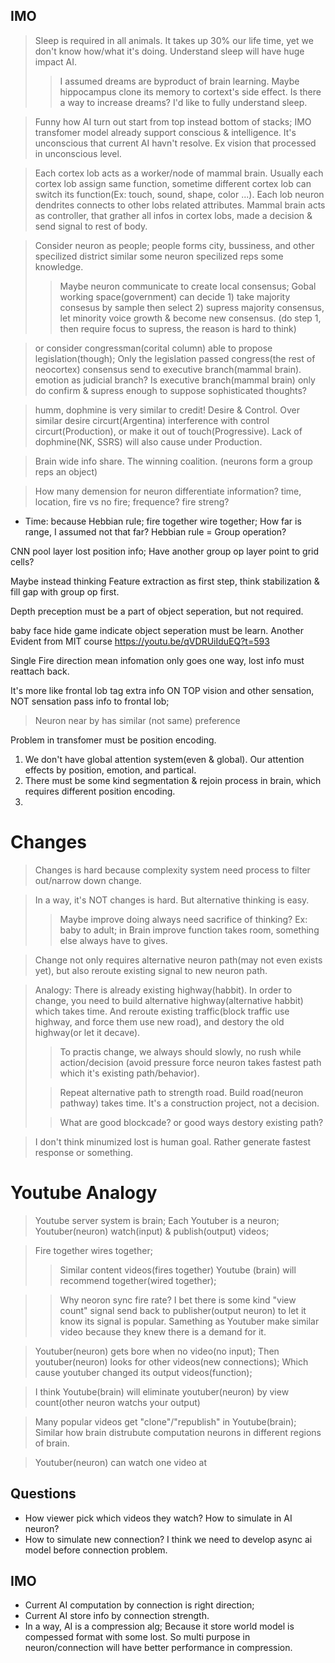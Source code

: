 

## IMO

> Sleep is required in all animals. It takes up 30% our life time, yet we don't know how/what it's doing. Understand sleep will have huge impact AI.
> > I assumed dreams are byproduct of brain learning. Maybe hippocampus clone its memory to cortext's side effect. Is there a way to increase dreams? I'd like to fully understand sleep.

> Funny how AI turn out start from top instead bottom of stacks; IMO transfomer model already support conscious & intelligence. It's unconscious that current AI havn't resolve. Ex vision that processed in unconscious level. 

> Each cortex lob acts as a worker/node of mammal brain. Usually each cortex lob assign same function, sometime different cortex lob can switch its function(Ex: touch, sound, shape, color ...). Each lob neuron dendrites connects to other lobs related attributes. Mammal brain acts as controller, that grather all infos in cortex lobs, made a decision & send signal to rest of body.

> Consider neuron as people; people forms city, bussiness, and other specilized district similar some neuron specilized reps some knowledge.
> > Maybe neuron communicate to create local consensus; Gobal working space(government) can decide 1) take majority consesus by sample then select 2) supress majority consensus, let minority voice growth & become new consensus. (do step 1, then require focus to supress, the reason is hard to think)

> or consider congressman(corital column) able to propose legislation(though); Only the legislation passed congress(the rest of neocortex) consensus send to executive branch(mammal brain). emotion as judicial branch?
> Is executive branch(mammal brain) only do confirm & supress enough to suppose sophisticated thoughts?

> humm, dophmine is very similar to credit! Desire & Control. Over similar desire circurt(Argentina) interference with control circurt(Production), or make it out of touch(Progressive). Lack of dophmine(NK, SSRS) will also cause under Production.

> Brain wide info share. The winning coalition. (neurons form a group reps an object)

> How many demension for neuron differentiate information? time, location, fire vs no fire; frequence? fire streng?

- Time: because Hebbian rule; fire together wire together; How far is range, I assumed not that far? Hebbian rule = Group operation?

CNN pool layer lost position info; Have another group op layer point to grid cells?

Maybe instead thinking Feature extraction as first step, think stabilization & fill gap with group op first.

Depth preception must be a part of object seperation, but not required.


baby face hide game indicate object seperation must be learn.
Another Evident from MIT course
https://youtu.be/qVDRUiIduEQ?t=593

Single Fire direction mean infomation only goes one way, lost info must reattach back.

It's more like frontal lob tag extra info ON TOP vision and other sensation, NOT sensation pass info to frontal lob;

> Neuron near by has similar (not same) preference

Problem in transfomer must be position encoding.
1. We don't have global attention system(even & global). Our attention effects by position, emotion, and partical.
2. There must be some kind segmentation & rejoin process in brain, which requires different position encoding.
3.

# Changes
> Changes is hard because complexity system need process to filter out/narrow down change.

> In a way, it's NOT changes is hard. But alternative thinking is easy.
>> Maybe improve doing always need sacrifice of thinking? Ex: baby to adult; in Brain improve function takes room, something else always have to gives.

> Change not only requires alternative neuron path(may not even exists yet), but also reroute existing signal to new neuron path.

> Analogy: There is already existing highway(habbit). In order to change, you need to build alternative highway(alternative habbit) which takes time. And reroute existing traffic(block traffic use highway, and force them use new road), and destory the old highway(or let it decave).
>
>> To practis change, we always should slowly, no rush while action/decision (avoid pressure force neuron takes fastest path which it's existing path/behavior).
>
>> Repeat alternative path to strength road. Build road(neuron pathway) takes time. It's a construction project, not a decision.
>
>> What are good blockcade? or good ways destory existing path?

> I don't think minumized lost is human goal. Rather generate fastest response or something.


# Youtube Analogy
> Youtube server system is brain; Each Youtuber is a neuron; Youtuber(neuron) watch(input) & publish(output) videos;

> Fire together wires together;
> > Similar content videos(fires together) Youtube (brain) will recommend together(wired together);

> > Why neoron sync fire rate? I bet there is some kind "view count" signal send back to publisher(output neuron) to let it know its signal is popular. Samething as Youtuber make similar video because they knew there is a demand for it.

> Youtuber(neuron) gets bore when no video(no input); Then youtuber(neuron) looks for other videos(new connections); Which cause youtuber changed its output videos(function);

> I think Youtube(brain) will eliminate youtuber(neuron) by view count(other neuron watchs your output)

> Many popular videos get "clone"/"republish" in Youtube(brain); Similar how brain distrubute computation neurons in different regions of brain.

> Youtuber(neuron) can watch one video at 

## Questions
- How viewer pick which videos they watch? How to simulate in AI neuron?
- How to simulate new connection? I think we need to develop async ai model before connection problem.

## IMO
- Current AI computation by connection is right direction;
- Current AI store info by connection strength.
- In a way, AI is a compression alg; Because it store world model is compessed format with some lost. So multi purpose in neuron/connection will have better performance in compression.